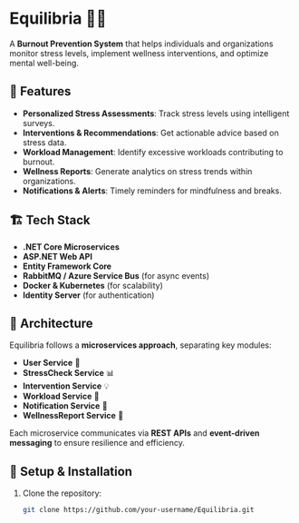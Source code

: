 # Equilibria 🧘‍♂️  
A **Burnout Prevention System** that helps individuals and organizations monitor stress levels, implement wellness interventions, and optimize mental well-being.

## 🚀 Features  
- **Personalized Stress Assessments**: Track stress levels using intelligent surveys.  
- **Interventions & Recommendations**: Get actionable advice based on stress data.  
- **Workload Management**: Identify excessive workloads contributing to burnout.  
- **Wellness Reports**: Generate analytics on stress trends within organizations.  
- **Notifications & Alerts**: Timely reminders for mindfulness and breaks.  

## 🏗️ Tech Stack  
- **.NET Core Microservices**  
- **ASP.NET Web API**  
- **Entity Framework Core**  
- **RabbitMQ / Azure Service Bus** (for async events)  
- **Docker & Kubernetes** (for scalability)  
- **Identity Server** (for authentication)  

## 📖 Architecture  
Equilibria follows a **microservices approach**, separating key modules:  
- **User Service** 🔐  
- **StressCheck Service** 📊  
- **Intervention Service** 💡  
- **Workload Service** 📅  
- **Notification Service** 🔔  
- **WellnessReport Service** 🏥  

Each microservice communicates via **REST APIs** and **event-driven messaging** to ensure resilience and efficiency.

## 🔧 Setup & Installation  
1. Clone the repository:  
   ```bash
   git clone https://github.com/your-username/Equilibria.git

